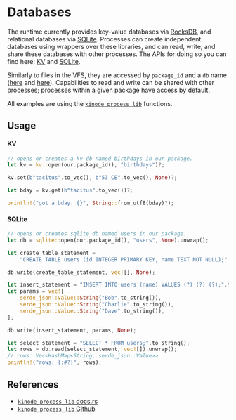 # Databases

The runtime currently provides key-value databases via [RocksDB](https://rocksdb.org/), and relational databases via [SQLite](https://www.sqlite.org/docs.html).
Processes can create independent databases using wrappers over these libraries, and can read, write, and share these databases with other processes.
The APIs for doing so you can find here: [KV](./apis/kv.md) and [SQLite](./apis/sqlite.md).

Similarly to files in the VFS, they are accessed by `package_id` and a `db` name ([here](https://docs.rs/kinode_process_lib/latest/kinode_process_lib/kv/struct.Kv.html) and [here](https://docs.rs/kinode_process_lib/latest/kinode_process_lib/sqlite/struct.Sqlite.html)).
Capabilities to read and write can be shared with other processes; processes within a given package have access by default.

All examples are using the [`kinode_process_lib`](./process_stdlib/overview.md) functions.

## Usage

#### KV

```rust
// opens or creates a kv db named birthdays in our package.
let kv = kv::open(our.package_id(), "birthdays")?;

kv.set(b"tacitus".to_vec(), b"53 CE".to_vec(), None)?;

let bday = kv.get(b"tacitus".to_vec())?;

println!("got a bday: {}", String::from_utf8(bday)?);
```

#### SQLite

```rust
// opens or creates sqlite db named users in our package.
let db = sqlite::open(our.package_id(), "users", None).unwrap();

let create_table_statement =
    "CREATE TABLE users (id INTEGER PRIMARY KEY, name TEXT NOT NULL);".to_string();

db.write(create_table_statement, vec![], None);

let insert_statement = "INSERT INTO users (name) VALUES (?) (?) (?);".to_string();
let params = vec![
    serde_json::Value::String("Bob".to_string()),
    serde_json::Value::String("Charlie".to_string()),
    serde_json::Value::String("Dave".to_string()),
];

db.write(insert_statement, params, None);

let select_statement = "SELECT * FROM users;".to_string();
let rows = db.read(select_statement, vec![]).unwrap();
// rows: Vec<HashMap<String, serde_json::Value>>
println!("rows: {:#?}", rows);
```

## References

- [`kinode_process_lib` docs.rs](https://docs.rs/kinode_process_lib)
- [`kinode_process_lib` Github](https://github.com/kinode-dao/process_lib)
